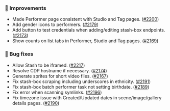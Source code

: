### 🎨 Improvements
* Made Performer page consistent with Studio and Tag pages. ([#2200](https://github.com/stashapp/stash/pull/2200))
* Add gender icons to performers. ([#2179](https://github.com/stashapp/stash/pull/2179))
* Add button to test credentials when adding/editing stash-box endpoints. ([#2173](https://github.com/stashapp/stash/pull/2173))
* Show counts on list tabs in Performer, Studio and Tag pages. ([#2169](https://github.com/stashapp/stash/pull/2169))

### 🐛 Bug fixes
* Allow Stash to be iframed. ([#2217](https://github.com/stashapp/stash/pull/2217))
* Resolve CDP hostname if necessary. ([#2174](https://github.com/stashapp/stash/pull/2174))
* Generate sprites for short video files. ([#2167](https://github.com/stashapp/stash/pull/2167))
* Fix stash-box scraping including underscores in ethnicity. ([#2191](https://github.com/stashapp/stash/pull/2191))
* Fix stash-box batch performer task not setting birthdate. ([#2189](https://github.com/stashapp/stash/pull/2189))
* Fix error when scanning symlinks. ([#2196](https://github.com/stashapp/stash/issues/2196))
* Fix timezone issue with Created/Updated dates in scene/image/gallery details pages. ([#2190](https://github.com/stashapp/stash/pull/2190))

